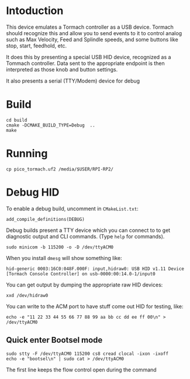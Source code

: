 # Intoduction

This device emulates a Tormach controller as a USB device. Tormach should recognize this and
allow you to send events to it to control analog such as Max Velocity, Feed and Splindle speeds,
and some buttons like stop, start, feedhold, etc.

It does this by presenting a special USB HID device, recognized as a Tommach controller.
Data sent to the appropriate endpoint is then interpreted as those knob and button settings.

It also presents a serial (TTY/Modem) device for debug

# Build
```
cd build
cmake -DCMAKE_BUILD_TYPE=Debug  ..
make
```

# Running

```
cp pico_tormach.uf2 /media/$USER/RPI-RP2/
```

# Debug HID

To enable a debug build, uncomment in `CMakeList.txt`:

```
add_compile_definitions(DEBUG)
```

Debug builds present a TTY device which you can connect to to get diagnostic output and CLI commands. (Type `help` for commands).

```
sudo minicom -b 115200 -o -D /dev/ttyACM0
```
When you install  `dmesg` will show something like:

`hid-generic 0003:16C0:048F.000F: input,hidraw0: USB HID v1.11 Device [Tormach Console Controller] on usb-0000:00:14.0-1/input0`

You can get output by dumping the appropriate raw HID devices:

`xxd /dev/hidraw0`


You can write to the ACM port to have stuff come out HID for testing, like:

`echo -e "11 22 33 44 55 66 77 88 99 aa bb cc dd ee ff 00\n" > /dev/ttyACM0`

## Quick enter Bootsel mode
```
sudo stty -F /dev/ttyACM0 115200 cs8 cread clocal -ixon -ixoff
echo -e "bootsel\n" | sudo cat > /dev/ttyACM0
```

The first line keeps the flow control open during the command

